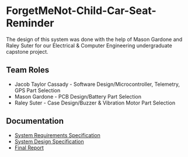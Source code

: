 # ForgetMeNot-Child-Car-Seat-Reminder
The design of this system was done with the help of Mason Gardone and Raley Suter for our Electrical & Computer Engineering undergraduate capstone project.

## Team Roles
* Jacob Taylor Cassady - Software Design/Microcontroller, Telemetry, GPS Part Selection
* Mason Gardone - PCB Design/Battery Part Selection
* Raley Suter - Case Design/Buzzer & Vibration Motor Part Selection

## Documentation
* [System Requirements Specification](https://github.com/jtcass01/ForgetMeNot-Child-Car-Seat-Reminder/blob/master/docs/System%20Requirements%20Specification/ECE_497_SyRS_Group1_Rev2.pdf)
* [System Design Specification](https://github.com/jtcass01/ForgetMeNot-Child-Car-Seat-Reminder/blob/master/docs/System%20Design%20Specification/ECE_497_SDS_Group1_Rev2.0.pdf)
* [Final Report](https://github.com/jtcass01/ForgetMeNot-Child-Car-Seat-Reminder/blob/master/docs/Final%20Report/ECE_497_FinalReport_Group_Rev1.1.pdf)

